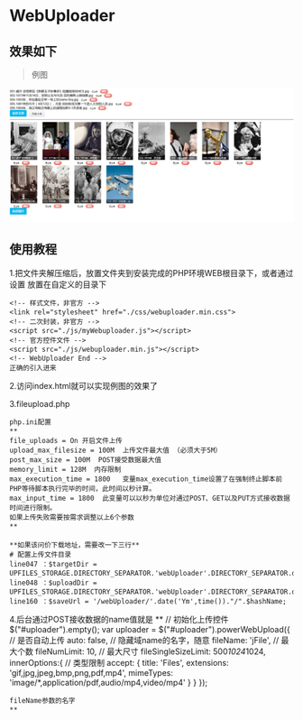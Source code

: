 # WebUploader
## 效果如下

> 例图

![](https://github.com/yugiwjun/webuploader/blob/master/example.png)

## 使用教程

1.把文件夹解压缩后，放置文件夹到安装完成的PHP环境WEB根目录下，或者通过设置
    <!-- 相对于根目录的路径 -->
    <script type="text/javascript">var SITE_URL = ".";</script>
    放置在自定义的目录下

    <!-- 样式文件，非官方 -->
    <link rel="stylesheet" href="./css/webuploader.min.css">
    <!-- 二次封装，非官方 -->
    <script src="./js/myWebuploader.js"></script>
    <!-- 官方控件文件 -->
    <script src="./js/webuploader.min.js"></script>
    <!-- WebUploader End -->
    正确的引入进来

2.访问index.html就可以实现例图的效果了

3.fileupload.php

    php.ini配置
    **
    file_uploads = On 开启文件上传
    upload_max_filesize = 100M  上传文件最大值 （必须大于5M）
    post_max_size = 100M  POST接受数据最大值
    memory_limit = 128M  内存限制
    max_execution_time = 1800   变量max_execution_time设置了在强制终止脚本前PHP等待脚本执行完毕的时间，此时间以秒计算。
    max_input_time = 1800  此变量可以以秒为单位对通过POST、GET以及PUT方式接收数据时间进行限制。
    如果上传失败需要按需求调整以上6个参数
    **

    **如果该问价下载地址，需要改一下三行**
    # 配置上传文件目录
    line047 ：$targetDir = UPFILES_STORAGE.DIRECTORY_SEPARATOR.'webUploader'.DIRECTORY_SEPARATOR.date('Ym',time());
    line048 ：$uploadDir = UPFILES_STORAGE.DIRECTORY_SEPARATOR.'webUploader'.DIRECTORY_SEPARATOR.date('Ym',time());
    line160 ：$saveUrl = '/webUploader/'.date('Ym',time())."/".$hashName;

4.后台通过POST接收数据的name值就是
    **
    // 初始化上传控件
    $("#uploader").empty();
    var uploader = $("#uploader").powerWebUpload({
        // 是否自动上传
        auto: false,
        // 隐藏域name的名字，随意
        fileName: 'jFile',
        // 最大个数
        fileNumLimit: 10,
        // 最大尺寸
        fileSingleSizeLimit: 500*1024*1024,
        innerOptions:{
            // 类型限制
            accept: {
                title: 'Files',
                extensions: 'gif,jpg,jpeg,bmp,png,pdf,mp4',
                mimeTypes: 'image/*,application/pdf,audio/mp4,video/mp4'
            }
        }
    });

    fileName参数的名字
    **
